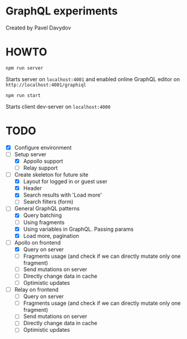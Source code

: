 # GraphQL experiments

Created by Pavel Davydov

# HOWTO

```
npm run server
```
Starts server on `localhost:4001` and enabled online GraphQL editor on `http://localhost:4001/graphiql`

```
npm run start
```
Starts client dev-server on `localhost:4000`

# TODO

- [x] Configure environment
- [ ] Setup server
  - [x] Appollo support
  - [ ] Relay support
- [ ] Create skeleton for future site
  - [x] Layout for logged in or guest user
  - [x] Header
  - [x] Search results with 'Load more'
  - [ ] Search filters (form)
- [ ] General GraphQL patterns
  - [x] Query batching
  - [ ] Using fragments
  - [x] Using variables in GraphQL. Passing params
  - [x] Load more, pagination
- [ ] Apollo on frontend
  - [x] Query on server
  - [ ] Fragments usage (and check if we can directly mutate only one fragment)
  - [ ] Send mutations on server
  - [ ] Directly change data in cache
  - [ ] Optimistic updates
- [ ] Relay on frontend
  - [ ] Query on server
  - [ ] Fragments usage (and check if we can directly mutate only one fragment)
  - [ ] Send mutations on server
  - [ ] Directly change data in cache
  - [ ] Optimistic updates
